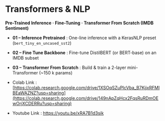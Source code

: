 # Transformers & NLP  
**Pre-Trained Inference · Fine-Tuning · Transformer From Scratch (IMDB Sentiment)**


- **01 – Inference Pretrained** : One-line inference with a KerasNLP preset (`bert_tiny_en_uncased_sst2`)
- **02 – Fine Tune Backbone** : Fine-tune DistilBERT (or BERT-base) on an IMDB subset
- **03 – Transformer From Scratch** : Build & train a 2-layer mini-Transformer (~150 k params)

- Colab Link : [https://colab.research.google.com/drive/1XSOqSZuPlcVba_B7KjjxRFMIBEaWAZNZ?usp=sharing](https://colab.research.google.com/drive/149nApZqHcx2FqsRuRDmOEwOrjXCDERRu?usp=sharing)
- Youtube Link : https://youtu.be/xRA7B1d3sik
